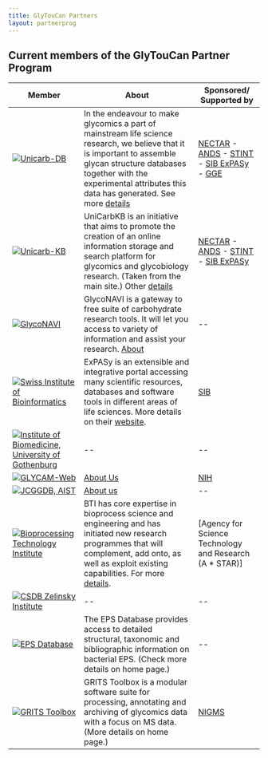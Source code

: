 ```yaml
---
title: GlyTouCan Partners
layout: partnerprog
---
```

## Current members of the GlyTouCan Partner Program

Member  | About | Sponsored/<br>Supported by 
-------- | --- | ------- 
[![Unicarb-DB](http://glytoucan.github.io/images/Partner/partner-unicarbdb.png)](http://unicarb-db.expasy.org) | In the endeavour to make glycomics a part of mainstream life science research, we believe that it is important to assemble glycan structure databases together with the experimental attributes this data has generated. See more [details](http://unicarb-db.expasy.org/about#sthash.lggrU6W7.dpuf) | [NECTAR](http://www.nectar.org.au) - [ANDS](http://www.ands.org.au) - [STINT](http://www.stint.se) - [SIB ExPASy](http://www.expasy.org) - [GGE](http://glycogastromics.biomedtrain.eu/cms)
[![Unicarb-KB](http://glytoucan.github.io/images/Partner/partner-unicarbkb.png)](http://www.unicarbkb.org) | UniCarbKB is an initiative that aims to promote the creation of an online information storage and search platform for glycomics and glycobiology research. (Taken from the main site.) Other [details](https://academic.oup.com/nar/article/42/D1/D215/1052197/UniCarbKB-building-a-knowledge-platform-for) | [NECTAR](http://www.nectar.org.au) - [ANDS](http://www.ands.org.au) - [STINT](http://www.stint.se) - [SIB ExPASy](http://www.expasy.org)
[![GlycoNAVI](http://glytoucan.github.io/images/Partner/partner-glyconavi.png)](http://glyconavi.org) | GlycoNAVI is a gateway to free suite of carbohydrate research tools. It will let you access to variety of information and assist your research. [About](http://glyconavi.org/about.php) | --
[![Swiss Institute of Bioinformatics](http://glytoucan.github.io/images/Partner/partner-expasy.png)](http://www.expasy.org) | ExPASy is an extensible and integrative portal accessing many scientific resources, databases and software tools in different areas of life sciences. More details on their [website](http://www.expasy.org/about). | [SIB](http://www.sib.swiss/)
[![Institute of Biomedicine, University of Gothenburg](http://glytoucan.github.io/images/Partner/partner-biomedicine.png)](http://biomedicine.gu.se/biomedicine/research/niclas-karlsson) | -- | --
[![GLYCAM-Web](http://glytoucan.github.io/images/Partner/partner-glycam.png)](http://glycam.org)| [About Us](http://glycam.org/docs/aboutus/) | [NIH](https://www.nih.gov/)
[![JCGGDB, AIST](http://glytoucan.github.io/images/Partner/partner-jcggdb.png)](http://jcggdb.jp) |  [About us](http://jcggdb.jp/seturitu_en.html) | --
[![Bioprocessing Technology Institute](https://www.a-star.edu.sg/Portals/38/BTI_Logo_RGB_sm.PNG)](https://www.a-star.edu.sg/bti/Research/Research-Groups/Analytics.aspx) | BTI has core expertise in bioprocess science and engineering and has initiated new research programmes that will complement, add onto, as well as exploit existing capabilities. For more [details](https://www.a-star.edu.sg/bti/About-Us/About-Us.aspx). | [Agency for Science Technology and Research (A * STAR)]
[![CSDB Zelinsky Institute](http://csdb.glycoscience.ru/images/csdb.gif)](http://csdb.glycoscience.ru) | -- | --
[![EPS Database](http://epsdatabase.com/images/homepage/logo.jpg)](http://epsdatabase.com) | The EPS Database provides access to detailed structural, taxonomic and bibliographic information on bacterial EPS. (Check more details on home page.) | --
[![GRITS Toolbox](http://glytoucan.github.io/images/Partner/partner-gritstoolbox.png)](http://www.grits-toolbox.org)| GRITS Toolbox is a modular software suite for processing, annotating and archiving of glycomics data with a focus on MS data. (More details on home page.) | [NIGMS](https://www.nigms.nih.gov/Pages/default.aspx)
